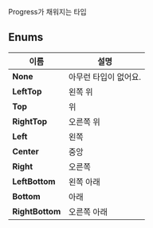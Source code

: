 
Progress가 채워지는 타입 
<br>
## **Enums**

 **이름** | **설명** |
 --- | --- |
**None** |아무런 타입이 없어요. |
**LeftTop** |왼쪽 위 |
**Top** |위 |
**RightTop** |오른쪽 위 |
**Left** |왼쪽 |
**Center** |중앙 |
**Right** |오른쪽 |
**LeftBottom** |왼쪽 아래 |
**Bottom** |아래 |
**RightBottom** |오른쪽 아래 |
